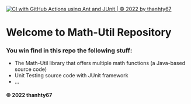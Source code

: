 [![CI with GitHub Actions using Ant and JUnit | © 2022 by thanhty67](https://github.com/thanhty67/math-util/actions/workflows/ci-junit.yml/badge.svg)](https://github.com/thanhty67/math-util/actions/workflows/ci-junit.yml)

# Welcome to Math-Util Repository
### You win find in this repo the following stuff: 
* The Math-Util library that offers multiple math functions (a Java-based source code)
* Unit Testing source code with JUnit framework
* ...

#### © 2022 thanhty67
